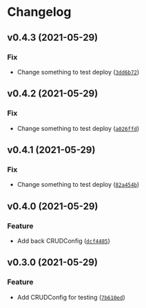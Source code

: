 # Changelog

<!--next-version-placeholder-->

## v0.4.3 (2021-05-29)
### Fix
* Change something to test deploy ([`3dd6b72`](https://github.com/ggabriel96/alchemista/commit/3dd6b7288a77267efb5ffffaca58e0e8a4a3b349))

## v0.4.2 (2021-05-29)
### Fix
* Change something to test deploy ([`a026ffd`](https://github.com/ggabriel96/alchemista/commit/a026ffd31cfd0244b943f60eba3b4967372360df))

## v0.4.1 (2021-05-29)
### Fix
* Change something to test deploy ([`82a454b`](https://github.com/ggabriel96/alchemista/commit/82a454b975c9c4f5af57b72afd372b765136b3ed))

## v0.4.0 (2021-05-29)
### Feature
* Add back CRUDConfig ([`dcf4485`](https://github.com/ggabriel96/alchemista/commit/dcf4485e8b390b86075a1a1d3a53b96dea9218fb))

## v0.3.0 (2021-05-29)
### Feature
* Add CRUDConfig for testing ([`7b610ed`](https://github.com/ggabriel96/alchemista/commit/7b610ed49e64835d7a831727ff3e62d002980bbf))
